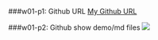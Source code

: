 ###w01-p1: Github URL
[My Github URL](https://github.com/kkuo111/1131-sweb-demo-xx)

###w01-p2: Github show demo/md files
![](w01-p2.png)
